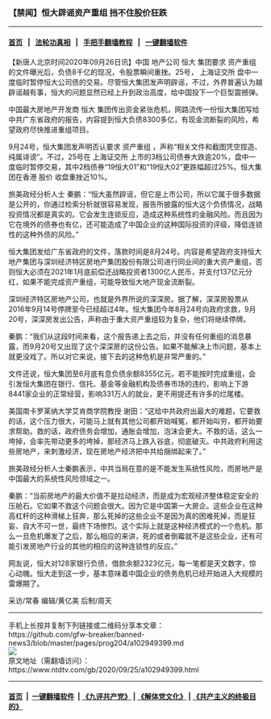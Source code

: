 ### 【禁闻】恒大辟谣资产重组 挡不住股价狂跌
------------------------

#### [首页](https://github.com/gfw-breaker/banned-news3/blob/master/README.md) &nbsp;&nbsp;|&nbsp;&nbsp; [法轮功真相](https://github.com/begood0513/basic/blob/master/README.md)  &nbsp;&nbsp;|&nbsp;&nbsp; [手把手翻墙教程](https://github.com/gfw-breaker/guides/wiki)  &nbsp;&nbsp;|&nbsp;&nbsp; [一键翻墙软件](https://github.com/gfw-breaker/nogfw/blob/master/README.md)  



<div><div class="post_content" itemprop="articleBody">
 <p>
  【新唐人北京时间2020年09月26日讯】中国
  <ok href="https://www.ntdtv.com/gb/地产公司.htm">
   地产公司
  </ok>
  <ok href="https://www.ntdtv.com/gb/恒大.htm">
   恒大
  </ok>
  集团要求
  <ok href="https://www.ntdtv.com/gb/资产重组.htm">
   资产重组
  </ok>
  的文件曝光后，负债8千亿的现况，令股票瞬间重挫。25号，
  <ok href="https://www.ntdtv.com/gb/上海证交所.htm">
   上海证交所
  </ok>
  盘中一度临时暂停恒大公司债的交易。尽管恒大集团发声明辟谣，不过，外界普遍认为越辟谣越有事，恒大的问题显然已经上升到政治高度，给中国投下一个巨型震撼弹。
 </p>
 <p>
  中国最大房地产开发商
  <ok href="https://www.ntdtv.com/gb/恒大.htm">
   恒大
  </ok>
  集团传出资金紧张危机，网路流传一份恒大集团写给中共广东省政府的报告，内容提到恒大负债8300多亿，有现金流断裂的风险，希望政府尽快推进重组项目。
 </p>
 <p>
  9月24号，恒大集团发声明否认要求
  <ok href="https://www.ntdtv.com/gb/资产重组.htm">
   资产重组
  </ok>
  ，声称“相关文件和截图凭空捏造、纯属诽谤”。不过，25号在
  <ok href="https://www.ntdtv.com/gb/上海证交所.htm">
   上海证交所
  </ok>
  上市的3档公司债券大跌逾20%，盘中一度临时暂停交易，其中2档债券“19恒大01”和“19恒大02”更跌幅超过25%。恒大集团在香港
  <ok href="https://www.ntdtv.com/gb/股价.htm">
   股价
  </ok>
  收盘重挫近10%。
 </p>
 <p>
  旅美政经分析人士 秦鹏：“恒大虽然辟谣，但它是上市公司，所以它属于很多数据是公开的，你通过检索分析就很容易发现，报告所披露的恒大这个负债情况，战略投资情况都是真实的。它会发生连锁反应，造成这种系统性的金融风险。而且因为它在境外的债券也有亿，还可能造成了中国企业的这种国际投资的评级，降低连锁性的这种外债的风险。”
 </p>
 <p>
  恒大集团发给广东省政府的文件，落款时间是8月24号。内容是希望政府支持恒大地产集团与深圳经济特区房地产集团股份有限公司进行同业间的重大资产重组，否则恒大必须在2021年1月底前偿还战略投资者1300亿人民币，并支付137亿元分红，如果不能完成资产重组，可能导致恒大地产现金流断裂。
 </p>
 <p>
  深圳经济特区房地产公司，也就是外界所说的深深房。据了解，深深房股票从2016年9月14号停牌至今已经超过4年。恒大集团今年8月24号向政府求救，9月20号，深深房发出公告，声称由于重大资产重组较为复杂，他们将继续停牌。
 </p>
 <p>
  秦鹏：“我们从这段时间来看，这个报告递上去之后，并没有任何重组的消息暴露，而9月20号又出现了这个深深房的这份公告。如果不能解决上市问题，基本上就更没戏了。所以对它来说，接下去的这种危机是非常严重的。”
 </p>
 <p>
  文件还说，恒大集团至6月底有息负债余额8355亿元，若不能按时完成重组，会引发恒大集团在银行、信托、基金等金融机构及债券市场的违约，影响上下游8441家企业的正常经营，影响331万人的就业，更不用提还有许多的烂尾楼。
 </p>
 <p>
  美国南卡罗莱纳大学艾肯商学院教授 谢田：“这给中共政府出最大的难题，它要救的话，这个压力很大，可能马上就有其他公司都开始喊冤，都开始叫穷，都开始要求帮助。救的话，政府债务会增加，通胀会增加，泡沫会更大。不救的话，这么一垮掉，会率先带动更多的垮掉，那经济马上跌入谷底，彻底破灭。中共政府利用这些房地产，来刺激经济，现在房地产经济把中共给捆绑起来了。”
 </p>
 <p>
  旅美政经分析人士秦鹏表示，中共当局在意的是不能发生系统性风险，而房地产是中国最大的系统性风险领域之一。
 </p>
 <p>
  秦鹏：“当前房地产的最大价值不是拉动经济，而是成为宏观经济整体稳定安全的压舱石。它如果不救这个问题会很大。因为它是中国第一大房企。这些企业在这种高杠杆的这种滑梯上狂奔，那么死掉的这些企业不是因为真的困难死掉，而是狂妄、自大不可一世，最终下场惨烈。这个实际上就是这种经济模式的一个危机。那么一旦危机爆发了之后，那么相应的来讲，死的或者倒霉就不是这些企业，还有可能引发房地产行业的其他的相应的这种连锁性的反应。”
 </p>
 <p>
  网友说，恒大对128家银行负债，借款余额2323亿元，每一笔都是天文数字，惊心动魄。恒大走到这一步，基本意味着中国企业的债务危机已经开始进入大规模的雷爆期了。
 </p>
 <p>
  采访/常春 编辑/黄亿美 后制/周天
 </p>
 <div class="single_ad">
 </div>
</div>
</div>
<hr/>
手机上长按并复制下列链接或二维码分享本文章：<br/>
https://github.com/gfw-breaker/banned-news3/blob/master/pages/prog204/a102949399.md <br/>
<a href='https://github.com/gfw-breaker/banned-news3/blob/master/pages/prog204/a102949399.md'><img src='https://github.com/gfw-breaker/banned-news3/blob/master/pages/prog204/a102949399.md.png'/></a> <br/>
原文地址（需翻墙访问）：https://www.ntdtv.com/gb/2020/09/25/a102949399.html


------------------------
#### [首页](https://github.com/gfw-breaker/banned-news3/blob/master/README.md) &nbsp;|&nbsp; [一键翻墙软件](https://github.com/gfw-breaker/nogfw/blob/master/README.md) &nbsp;| [《九评共产党》](https://github.com/gfw-breaker/9ping.md/blob/master/README.md#九评之一评共产党是什么) | [《解体党文化》](https://github.com/gfw-breaker/jtdwh.md/blob/master/README.md) | [《共产主义的终极目的》](https://github.com/gfw-breaker/gczydzjmd.md/blob/master/README.md)


<img src='http://gfw-breaker.win/banned-news3/pages/prog204/a102949399.md' width='0px' height='0px'/>